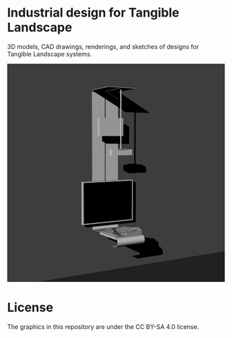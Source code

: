 # Industrial design for Tangible Landscape
3D models, CAD drawings, renderings, and sketches
of designs for Tangible Landscape systems.

![](renderings/tl_wall_mounted_2.jpg "Wall mounted Tangible Landscape")

# License
The graphics in this repository are under the CC BY-SA 4.0 license.
